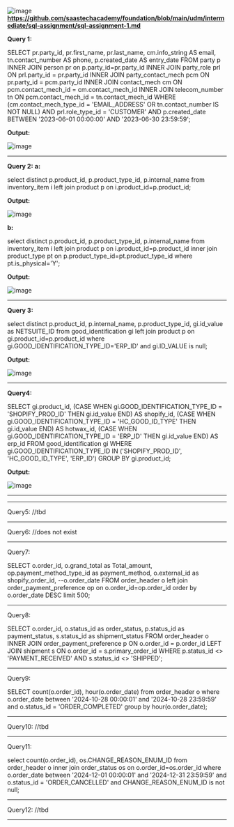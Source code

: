 ![image](https://github.com/user-attachments/assets/8fc28667-d6e6-48fb-b9fc-d2b71516d0b6)**https://github.com/saastechacademy/foundation/blob/main/udm/intermediate/sql-assignment/sql-assignment-1.md**

**Query 1:**

SELECT 
    pr.party_id, 
    pr.first_name, 
    pr.last_name, 
    cm.info_string AS email, 
    tn.contact_number AS phone, 
    p.created_date AS entry_date
FROM party p
INNER JOIN person pr on p.party_id=pr.party_id
INNER JOIN party_role prl ON prl.party_id = pr.party_id
INNER JOIN party_contact_mech pcm ON pr.party_id = pcm.party_id
INNER JOIN contact_mech cm ON pcm.contact_mech_id = cm.contact_mech_id
INNER JOIN telecom_number tn ON pcm.contact_mech_id = tn.contact_mech_id
WHERE
    (cm.contact_mech_type_id = 'EMAIL_ADDRESS' OR tn.contact_number IS NOT NULL)
    AND prl.role_type_id = 'CUSTOMER'
    AND p.created_date BETWEEN '2023-06-01 00:00:00' AND '2023-06-30 23:59:59';

**Output:**

![image](https://github.com/user-attachments/assets/f9f8d1b1-2014-43ac-b047-34d440cde592)


-----------------------------------------------------------------------

**Query 2:**
**a:**

select distinct
	p.product_id,
	p.product_type_id,
	p.internal_name
from inventory_item i
left join product p
on i.product_id=p.product_id;

**Output:**

![image](https://github.com/user-attachments/assets/91d3727a-e394-4982-aa85-d3c8aa530934)


**b:**

select distinct
	p.product_id,
	p.product_type_id,
	p.internal_name
from inventory_item i
left join product p
on i.product_id=p.product_id
inner join product_type pt
on p.product_type_id=pt.product_type_id
where pt.is_physical='Y';

**Output:**

![image](https://github.com/user-attachments/assets/ba64e646-1b95-46f6-bb63-d98431dfef29)


-----------------------------------------------------------------------

**Query 3:**

select distinct
	p.product_id,
	p.internal_name,
	p.product_type_id,
	gi.id_value as NETSUITE_ID
from good_identification gi
left join product p
on gi.product_id=p.product_id
where gi.GOOD_IDENTIFICATION_TYPE_ID='ERP_ID'
and gi.ID_VALUE is null;

**Output:**

![image](https://github.com/user-attachments/assets/11c87627-f311-4144-bde2-3d11c2d51d4b)


-----------------------------------------------------------------------

**Query4:**

SELECT 
    gi.product_id, 
    (CASE WHEN gi.GOOD_IDENTIFICATION_TYPE_ID = 'SHOPIFY_PROD_ID' THEN gi.id_value END) AS shopify_id, 
    (CASE WHEN gi.GOOD_IDENTIFICATION_TYPE_ID = 'HC_GOOD_ID_TYPE' THEN gi.id_value END) AS hotwax_id, 
    (CASE WHEN gi.GOOD_IDENTIFICATION_TYPE_ID = 'ERP_ID' THEN gi.id_value END) AS erp_id
FROM good_identification gi 
    WHERE gi.GOOD_IDENTIFICATION_TYPE_ID IN ('SHOPIFY_PROD_ID', 'HC_GOOD_ID_TYPE', 'ERP_ID')
GROUP BY gi.product_id;

**Output:**

![image](https://github.com/user-attachments/assets/83138b6f-78f3-4854-966f-dcdc35947fff)


----------------------------------------------------------------------------------------------------------------------
----------------------------------------------------------------------------------------------------------------------

Query5:
//tbd

-----------------------------------------------------------------------

Query6:
//does not exist

-----------------------------------------------------------------------

Query7:

SELECT
	o.order_id,
    o.grand_total as Total_amount,
    op.payment_method_type_id as payment_method,
    o.external_id as shopify_order_id,
  --o.order_date
FROM order_header o
left join order_payment_preference op
on o.order_id=op.order_id
order by o.order_date DESC
limit 500;

-----------------------------------------------------------------------

Query8:

SELECT 
    o.order_id, 
    o.status_id as order_status, 
    p.status_id as payment_status, 
    s.status_id as shipment_status
FROM order_header o
INNER JOIN order_payment_preference p ON o.order_id = p.order_id
LEFT JOIN shipment s ON o.order_id = s.primary_order_id
WHERE 
    p.status_id <> 'PAYMENT_RECEIVED'
    AND s.status_id <> 'SHIPPED';

-----------------------------------------------------------------------

Query9:

SELECT
	count(o.order_id),
	hour(o.order_date)
from order_header o
where o.order_date between '2024-10-28 00:00:01' and '2024-10-28 23:59:59'
and o.status_id = 'ORDER_COMPLETED'
group by hour(o.order_date);

-----------------------------------------------------------------------

Query10:
//tbd

-----------------------------------------------------------------------

Query11:

select
	count(o.order_id),
    os.CHANGE_REASON_ENUM_ID
from order_header o
inner join order_status os
on o.order_id=os.order_id
where o.order_date between '2024-12-01 00:00:01' and '2024-12-31 23:59:59'
and o.status_id = 'ORDER_CANCELLED' and CHANGE_REASON_ENUM_ID is not null;

-----------------------------------------------------------------------

Query12:
//tbd

-----------------------------------------------------------------------








